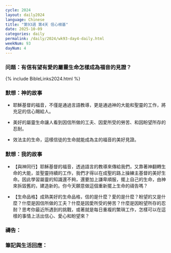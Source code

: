 ```yaml
---
cycle: 2024
layout: daily2024
language: Chinese
title: "第93週 第4天 信心根基"
date: 2025-10-09
categories: daily
permalink: /daily/2024/wk93-day4-daily.html
weekNum: 93
dayNum: 4
---
```


### 问题：有信有望有愛的屬靈生命怎樣成為福音的見證？

{% include BibleLinks2024.html %}

### 默想：神的故事 
+ 耶穌基督的福音，不僅是通過言語教導，更是通過神的大能和聖靈的工作，將充足的信心賜給人。

+ 美好的屬靈生命讓人看到因信所做的工夫、因愛所受的勞苦、和因盼望所存的忍耐。

+ 效法主的生命，這樣信徒的生命就能成為主的福音的美好見證。

### 默想：我的故事
+ 【與神同行】耶穌基督的福音，透過語言的教導來傳給我們，又靠著神翻轉生命的大能，並聖靈持續的工作，我們才得以在成聖的路上操練主基督的美好生命。因此學習屬靈的知識還不夠，還要加上謙卑順服，擺上自己的生命，由神來拆毀舊的，建造新的。你今天願意做這個重新擺上生命的禱告嗎？

+ 【生命品格】成熟美好的生命品格，信的是什麼？愛的是什麼？盼望的又是什麼？什麼是因信所做的工夫？什麼是因愛所受的勞苦？什麼是因盼望所存的忍耐？思考你最近所遇到的挑戰，或著就是每日重複的繁瑣工作，怎樣可以在這樣的事情上活出信心、愛心和盼望來？

### 禱告：

### 筆記與生活回應：
